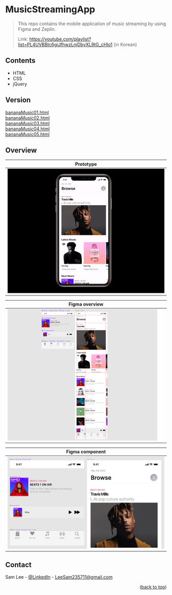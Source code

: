 # MusicStreamingApp
> This repo contains the mobile application of music streaming by using Figma and Zeplin.
>
>Link: https://youtube.com/playlist?list=PL4UVBBIc6giJfhwzLnjDbyXL9tG_cHIo1 (in Korean)

<!-- CONTENTS -->
## Contents
* HTML
* CSS
* jQuery

<!-- VERSION -->
## Version
<a href="https://devsamlee.github.io/MusicStreamingApp/bananaMusic01.html">bananaMusic01.html</a><br>
<a href="https://devsamlee.github.io/MusicStreamingApp/bananaMusic02.html">bananaMusic02.html</a><br>
<a href="https://devsamlee.github.io/MusicStreamingApp/bananaMusic03.html">bananaMusic03.html</a><br>
<a href="https://devsamlee.github.io/MusicStreamingApp/bananaMusic04.html">bananaMusic04.html</a><br>
<a href="https://devsamlee.github.io/MusicStreamingApp/bananaMusic05.html">bananaMusic05.html</a><br>

<!-- OVERVIEW -->
## Overview
| Prototype |  
|---------------------|
| ![](./daliywork/bananaMusic.gif) |

| Figma overview |  
|---------------------|
| ![](./daliywork/20220511.png) |

| Figma component |  
|---------------------|
| ![](./daliywork/components.jpg) |

<!-- CONTACT -->
## Contact
Sam Lee - [@LinkedIn](https://www.linkedin.com/in/sam-lee-dev/) - LeeSam235711@gmail.com

<p align="right">(<a href="#top">back to top</a>)</p>

